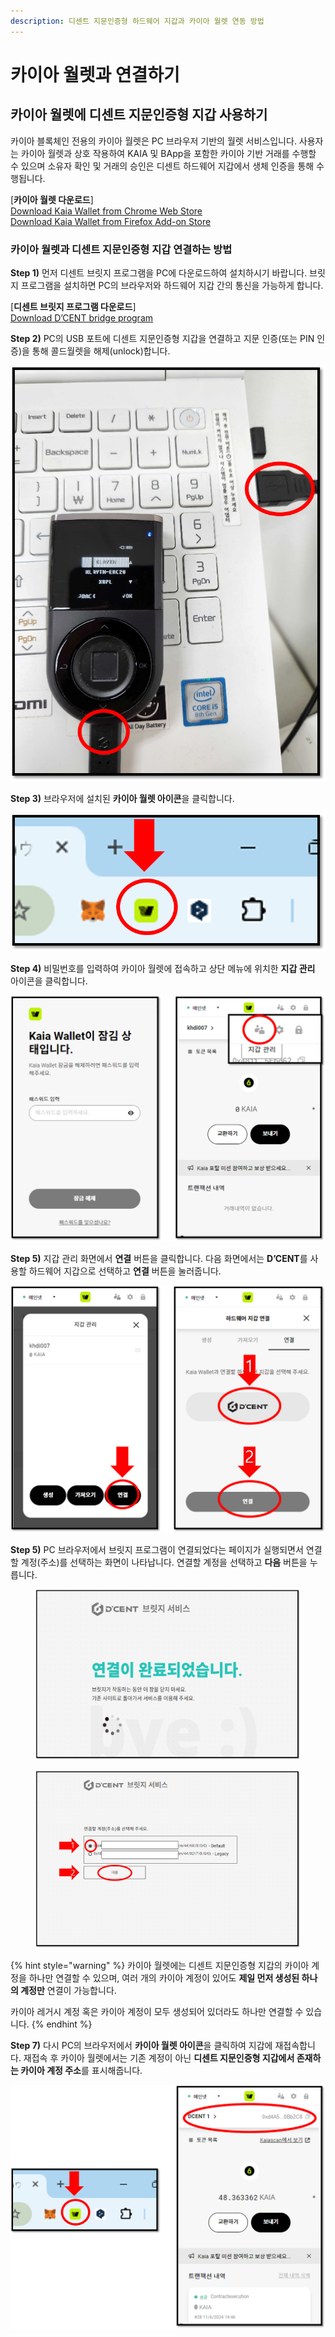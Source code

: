 ```yaml
---
description: 디센트 지문인증형 하드웨어 지갑과 카이아 월렛 연동 방법
---
```


# 카이아 월렛과 연결하기

## 카이아 월렛에 디센트 지문인증형 지갑 사용하기

카이아 블록체인 전용의 카이아 월렛은 PC 브라우저 기반의 월렛 서비스입니다. 사용자는 카이아 월렛과 상호 작용하여 KAIA 및 BApp을 포함한 카이아 기반 거래를 수행할 수 있으며 소유자 확인 및 거래의 승인은 디센트 하드웨어 지갑에서 생체 인증을 통해 수행됩니다.

\[**카이아 월렛 다운로드**]\
[Download Kaia Wallet from Chrome Web Store](https://chrome.google.com/webstore/detail/kaikas/jblndlipeogpafnldhgmapagcccfchpi?h)\
[Download Kaia Wallet from Firefox Add-on Store](https://addons.mozilla.org/ko/firefox/addon/kaikas/?src=search)

### 카이아 월렛과 디센트 지문인증형 지갑 연결하는 방법 &#x20;

**Step 1)** 먼저 디센트 브릿지 프로그램을 PC에 다운로드하여 설치하시기 바랍니다. 브릿지 프로그램을 설치하면 PC의 브라우저와 하드웨어 지갑 간의 통신을 가능하게 합니다.

\[**디센트 브릿지 프로그램 다운로드**]\
[Download D’CENT bridge program](https://bridge.dcentwallet.com/v2/download)

**Step 2)** PC의 USB 포트에 디센트 지문인증형 지갑을 연결하고 지문 인증(또는 PIN 인증)을 통해 콜드월렛을 해제(unlock)합니다.

<div align="left"><img src="../.gitbook/assets/카이카스-01.png" alt="" width="559"></div>

**Step 3)** 브라우저에 설치된 **카이아 월렛 아이콘**을 클릭합니다.

<div align="left"><img src="../.gitbook/assets/카이아지갑-01.png" alt="" width="557"></div>

**Step 4)** 비밀번호를 입력하여 카이아 월렛에 접속하고 상단 메뉴에 위치한 **지갑 관리** 아이콘을 클릭합니다.

<div align="left"><img src="../.gitbook/assets/카이아지갑-02.png" alt=""></div>

**Step 5)** 지갑 관리 화면에서 **연결** 버튼을 클릭합니다. 다음 화면에서는 **D’CENT**를 사용할 하드웨어 지갑으로 선택하고 **연결** 버튼을 눌러줍니다.

<div align="left"><img src="../.gitbook/assets/카이아지갑-03.png" alt=""></div>

**Step 5)** PC 브라우저에서 브릿지 프로그램이 연결되었다는 페이지가 실행되면서 연결할 계정(주소)를 선택하는 화면이 나타납니다. 연결할 계정을 선택하고 **다음** 버튼을 누릅니다.

<figure><img src="../.gitbook/assets/카이카스-05.png" alt=""><figcaption></figcaption></figure>

<figure><img src="../.gitbook/assets/카이카스-06.png" alt=""><figcaption></figcaption></figure>

{% hint style="warning" %}
카이아 월렛에는 디센트 지문인증형 지갑의 카이아 계정을 하나만 연결할 수 있으며, 여러 개의 카이아 계정이 있어도 **제일 먼저 생성된 하나의 계정만** 연결이 가능합니다.

카이아 레거시 계정 혹은 카이아 계정이 모두 생성되어 있더라도 하나만 연결할 수 있습니다.
{% endhint %}

**Step 7)** 다시 PC의 브라우저에서 **카이아 월렛 아이콘**을 클릭하여 지갑에 재접속합니다. 재접속 후 카이아 월렛에서는 기존 계정이 아닌 **디센트 지문인증형 지갑에서 존재하는 카이아 계정 주소**를 표시해줍니다.

<div align="left"><img src="../.gitbook/assets/카이아지갑-04.png" alt=""></div>
